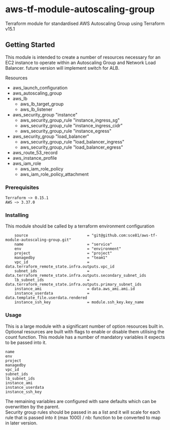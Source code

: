 # aws-tf-module-autoscaling-group
Terraform module for standardised AWS Autoscaling Group using Terraform v15.1


## Getting Started

This module is intended to create a number of resources necessary for an EC2 instance to operate within an Autoscaling Group and Network Load Balancer. future version will implement switch for ALB. 

Resources
- aws_launch_configuration
- aws_autoscaling_group
- aws_lb
    - aws_lb_target_group
    - aws_lb_listener
- aws_security_group "instance"
    - aws_security_group_rule "instance_ingress_sg"
    - aws_security_group_rule "instance_ingress_cidr"
    - aws_security_group_rule "instance_egress"
- aws_security_group "load_balancer"
    - aws_security_group_rule "load_balancer_ingress"
    - aws_security_group_rule "load_balancer_egress"
- aws_route_53_record
- aws_instance_profile
- aws_iam_role
    - aws_iam_role_policy
    - aws_iam_role_policy_attachment


### Prerequisites

```
Terraform ~> 0.15.1
AWS ~> 3.37.0
```

### Installing
This module should be called by a terraform environment configuration
```  
    source                          = "git@github.com:sce81/aws-tf-module-autoscaling-group.git"
    name                            = "service"
    env                             = "environment"
    project                         = "project"
    managedby                       = "team1"
    vpc_id                          = data.terraform_remote_state.infra.outputs.vpc_id
    subnet_ids                      = data.terraform_remote_state.infra.outputs.secondary_subnet_ids
    lb_subnet_ids                   = data.terraform_remote_state.infra.outputs.primary_subnet_ids
    instance_ami                    = data.aws_ami.ami.id
    instance_userdata               = data.template_file.userdata.rendered
    instance_ssh_key                = module.ssh_key.key_name
```

### Usage

This is a large module with a significant number of option resources built in. Optional resources are built with flags to enable or disable them utilising the count function. 
This module has a number of mandatory variables it expects to be passed into it.  

```
name
env
project
managedby
vpc_id
subnet_ids
lb_subnet_ids
instance_ami
instance_userdata
instance_ssh_key
````

The remaining variables are configured with sane defaults which can be overwritten by the parent.  
Security group rules should be passed in as a list and it will scale for each rule that is passed into it (max 1000)  / nb: function to be converted to map in later version. 



